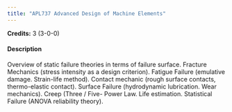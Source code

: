 ```yaml
---
title: "APL737 Advanced Design of Machine Elements"
---
```

**Credits:** 3 (3-0-0)

#### Description
Overview of static failure theories in terms of failure surface. Fracture Mechanics (stress intensity as a design criterion). Fatigue Failure (emulative damage. Strain-life method). Contact mechanic (rough surface contacts, thermo-elastic contact). Surface Failure (hydrodynamic lubrication. Wear mechanics). Creep (Three / Five- Power Law. Life estimation. Statistical Failure (ANOVA reliability theory).